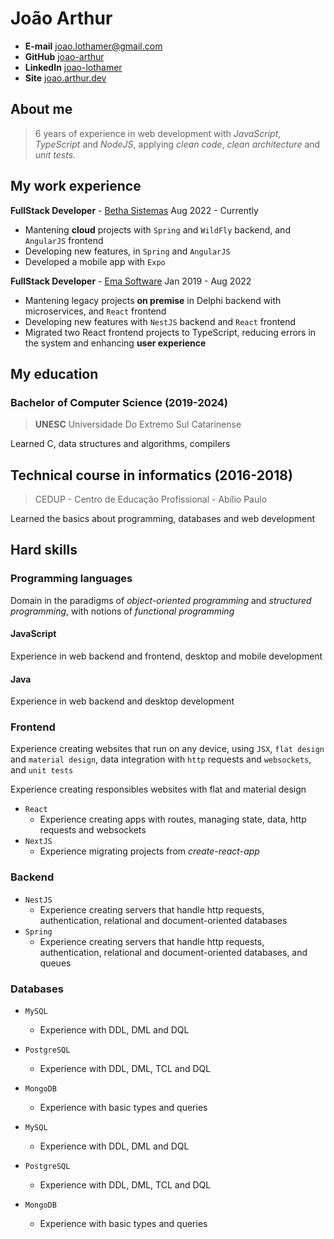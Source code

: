 # João Arthur

- **E-mail** [joao.lothamer@gmail.com](mailto://joao.lothamer@gmail.com)
- **GitHub** [joao-arthur](https://github.com/joao-arthur)
- **LinkedIn** [joao-lothamer](https://www.linkedin.com/in/joao-lothamer)
- **Site** [joao.arthur.dev](https://www.joao-arthur.dev)

## About me

> 6 years of experience in web development with _JavaScript_, _TypeScript_ and _NodeJS_, applying _clean code_, _clean architecture_ and _unit tests_.

## My work experience

**FullStack Developer** - [Betha Sistemas](https://www.betha.com.br/) Aug 2022 - Currently

- Mantening **cloud** projects with `Spring` and `WildFly` backend, and `AngularJS` frontend
- Developing new features, in `Spring` and `AngularJS`
- Developed a mobile app with `Expo`

**FullStack Developer** - [Ema Software](https://ema.net.br/) Jan 2019 - Aug 2022

- Mantening legacy projects **on premise** in Delphi backend with microservices, and `React` frontend
- Developing new features with `NestJS` backend and `React` frontend
- Migrated two React frontend projects to TypeScript, reducing errors in the system and enhancing **user experience**

## My education

### Bachelor of Computer Science (2019-2024)

> **UNESC** Universidade Do Extremo Sul Catarinense

Learned C, data structures and algorithms, compilers

## Technical course in informatics (2016-2018)

> CEDUP - Centro de Educação Profissional - Abílio Paulo

Learned the basics about programming, databases and web development

## Hard skills

### Programming languages

Domain in the paradigms of _object-oriented programming_ and _structured programming_, with notions of _functional programming_

#### JavaScript

Experience in web backend and frontend, desktop and mobile development

#### Java

Experience in web backend and desktop development

### Frontend

Experience creating websites that run on any device, using `JSX`, `flat design` and `material design`, data integration with `http` requests and `websockets`, and `unit tests` 

Experience creating responsibles websites with flat and material design

- `React`
  - Experience creating apps with routes, managing state, data, http requests and websockets
- `NextJS`
  - Experience migrating projects from _create-react-app_

### Backend

- `NestJS`
  - Experience creating servers that handle http requests, authentication, relational and
    document-oriented databases
- `Spring`
  - Experience creating servers that handle http requests, authentication, relational and
    document-oriented databases, and queues

### Databases

- `MySQL`
  - Experience with DDL, DML and DQL
- `PostgreSQL`
  - Experience with DDL, DML, TCL and DQL
- `MongoDB`
  - Experience with basic types and queries

- `MySQL`
  - Experience with DDL, DML and DQL
- `PostgreSQL`
  - Experience with DDL, DML, TCL and DQL
- `MongoDB`
  - Experience with basic types and queries
